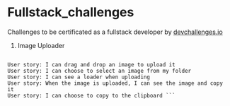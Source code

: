 # Fullstack_challenges
 Challenges to be certificated as a fullstack developer by <a href="https://devchallenges.io/">devchallenges.io</a>

1. Image Uploader
``` Challenge: Create an Image Uploader application. Use any front-end libraries of your choice. Create your API. Don’t look at the existing solution. Fulfill user stories below:

User story: I can drag and drop an image to upload it
User story: I can choose to select an image from my folder
User story: I can see a loader when uploading
User story: When the image is uploaded, I can see the image and copy it
User story: I can choose to copy to the clipboard ```
